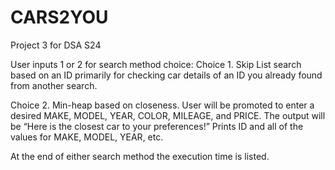 # CARS2YOU
Project 3 for DSA S24


User inputs 1 or 2 for search method choice:
Choice 1. Skip List search based on an ID primarily for checking car details of an ID you already found from another search.

Choice 2. Min-heap based on closeness. User will be promoted to enter a desired MAKE, MODEL, YEAR, COLOR, MILEAGE, and PRICE. The output will be “Here is the closest car to your preferences!” Prints ID and all of the values for MAKE, MODEL, YEAR, etc.

At the end of either search method the execution time is listed.